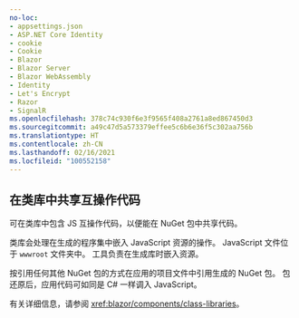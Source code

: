 ```yaml
---
no-loc:
- appsettings.json
- ASP.NET Core Identity
- cookie
- Cookie
- Blazor
- Blazor Server
- Blazor WebAssembly
- Identity
- Let's Encrypt
- Razor
- SignalR
ms.openlocfilehash: 378c74c930f6e3f9565f408a2761a8ed867450d3
ms.sourcegitcommit: a49c47d5a573379effee5c6b6e36f5c302aa756b
ms.translationtype: HT
ms.contentlocale: zh-CN
ms.lasthandoff: 02/16/2021
ms.locfileid: "100552158"
---
```

## <a name="share-interop-code-in-a-class-library"></a>在类库中共享互操作代码

可在类库中包含 JS 互操作代码，以便能在 NuGet 包中共享代码。

类库会处理在生成的程序集中嵌入 JavaScript 资源的操作。 JavaScript 文件位于 `wwwroot` 文件夹中。 工具负责在生成库时嵌入资源。

按引用任何其他 NuGet 包的方式在应用的项目文件中引用生成的 NuGet 包。 包还原后，应用代码可如同是 C# 一样调入 JavaScript。

有关详细信息，请参阅 <xref:blazor/components/class-libraries>。
